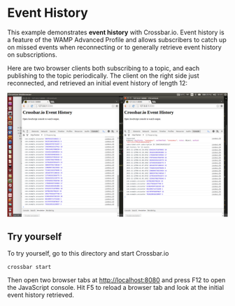 # Event History

This example demonstrates **event history** with Crossbar.io. Event history is a feature of the WAMP Advanced Profile and allows subscribers to catch up on missed events when reconnecting or to generally retrieve event history on subscriptions.

Here are two browser clients both subscribing to a topic, and each publishing to the topic periodically. The client on the right side just reconnected, and retrieved an initial event history of length 12:

![](shot1.png)

## Try yourself

To try yourself, go to this directory and start Crossbar.io

    crossbar start

Then open two browser tabs at [http://localhost:8080](http://localhost:8080) and press F12 to open the JavaScript console. Hit F5 to reload a browser tab and look at the initial event history retrieved.
